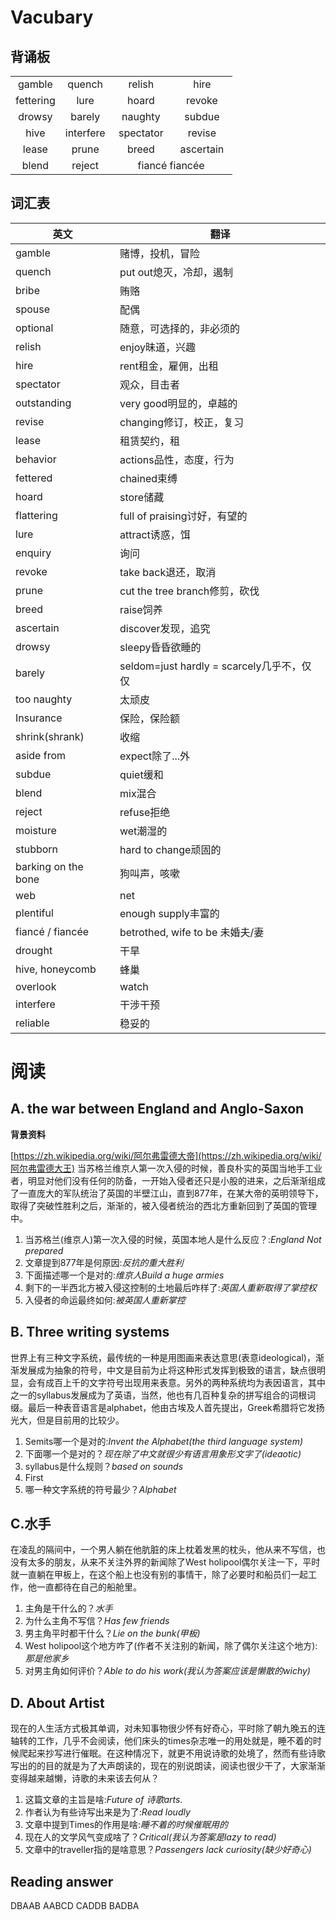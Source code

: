# Vacubary
## 背诵板

<table class="table table-striped table-bordered" align="center">
    <tbody>
      <tr><td align="center" valign="middle">
          <div>gamble</div></td><td align="center" valign="middle">quench</td><td align="center" valign="middle">relish</td><td align="center" valign="middle">hire</td></tr>
      <tr><td align="center" valign="middle">fettering</td><td align="center" valign="middle">lure</td><td align="center" valign="middle">hoard</td><td align="center" valign="middle">revoke</td></tr>
      <tr><td align="center" valign="middle">drowsy</td><td align="center" valign="middle">barely</td><td align="center" valign="middle">naughty</td><td align="center" valign="middle">subdue</td></tr>
      <tr><td align="center" valign="middle">hive</td><td align="center" valign="middle">interfere</td><td align="center" valign="middle">spectator</td><td align="center" valign="middle">revise</td></tr>
      <tr><td valign="middle" align="center">lease</td><td valign="middle" align="center">prune</td><td valign="middle" align="center">breed</td><td valign="middle" align="center">ascertain</td></tr>
      <tr><td valign="middle" align="center">blend</td><td valign="middle" align="center">reject</td><td style="width: 179px;" rowspan="1" colspan="2" valign="middle" align="center">fiancé fiancée</td></tr>
    </tbody>
</table>

## 词汇表
|英文|翻译|
|---|---|
|gamble|赌博，投机，冒险|
|quench | put out熄灭，冷却，遏制|
|bribe|贿赂|
|spouse|配偶|
|optional|随意，可选择的，非必须的|
|relish | enjoy昧道，兴趣|
|hire | rent租金，雇佣，出租|
|spectator|观众，目击者|
|outstanding | very good明显的，卓越的|
|revise | changing修订，校正，复习|
|lease|租赁契约，租|
|behavior | actions品性，态度，行为|
|fettered | chained束缚|
|hoard | store储藏|
|flattering |full of praising讨好，有望的|
|lure | attract诱惑，饵|
|enquiry|询问|
|revoke | take back退还，取消|
|prune|cut the tree branch修剪，砍伐|
|breed | raise饲养|
|ascertain | discover发现，追究|
|drowsy|sleepy昏昏欲睡的|
|barely | seldom=just hardly = scarcely几乎不，仅仅|
|too naughty | 太顽皮|
|Insurance|保险，保险额|
|shrink(shrank)|收缩|
|aside from| expect除了...外|
|subdue | quiet缓和|
|blend|mix混合|
|reject | refuse拒绝|
|moisture|wet潮湿的|
|stubborn|hard to change顽固的|
|barking on the bone|狗叫声，咳嗽|
|web|net|
|plentiful|enough supply丰富的|
|fiancé / fiancée|betrothed, wife to be 未婚夫/妻|
|drought|干旱|
|hive, honeycomb |蜂巢|
|overlook | watch|
|interfere|干涉干预|
|reliable|稳妥的|



# 阅读

## A. the war between England and Anglo-Saxon

**背景资料**

[https://zh.wikipedia.org/wiki/阿尔弗雷德大帝](https://zh.wikipedia.org/wiki/阿尔弗雷德大王)
当苏格兰维京人第一次入侵的时候，善良朴实的英国当地手工业者，明显对他们没有任何的防备，一开始入侵者还只是小股的进来，之后渐渐组成了一直庞大的军队统治了英国的半壁江山，直到877年，在某大帝的英明领导下，取得了突破性胜利之后，渐渐的，被入侵者统治的西北方重新回到了英国的管理中。

1. 当苏格兰(维京人)第一次入侵的时候，英国本地人是什么反应？:*England Not prepared*
2. 文章提到877年是何原因:*反抗的重大胜利*
3. 下面描述哪一个是对的:*维京人Build a huge armies*
4. 剩下的一半西北方被入侵这控制的土地最后咋样了:*英国人重新取得了掌控权*
5. 入侵者的命运最终如何:*被英国人重新掌控*

## B. Three writing systems

世界上有三种文字系统，最传统的一种是用图画来表达意思(表意ideological)，渐渐发展成为抽象的符号，中文是目前为止将这种形式发挥到极致的语言，缺点很明显，会有成百上千的文字符号出现用来表意。另外的两种系统均为表因语言，其中之一的syllabus发展成为了英语，当然，他也有几百种复杂的拼写组合的词根词缀。最后一种表音语言是alphabet，他由古埃及人首先提出，Greek希腊将它发扬光大，但是目前用的比较少。

1. Semits哪一个是对的:*Invent the Alphabet(the third language system)*
2. 下面哪一个是对的？*现在除了中文就很少有语言用象形文字了(ideaotic)*
3. syllabus是什么规则？*based on sounds*
4. First
5. 哪一种文字系统的符号最少？*Alphabet*

## C.水手

在凌乱的隔间中，一个男人躺在他肮脏的床上枕着发黑的枕头，他从来不写信，也没有太多的朋友，从来不关注外界的新闻除了West holipool偶尔关注一下，平时就一直躺在甲板上，在这个船上也没有别的事情干，除了必要时和船员们一起工作，他一直都待在自己的船舱里。

1. 主角是干什么的？*水手*
2. 为什么主角不写信？*Has few friends*
3. 男主角平时都干什么？*Lie on the bunk(甲板)*
4. West holipool这个地方咋了(作者不关注别的新闻，除了偶尔关注这个地方):*那是他家乡*
5. 对男主角如何评价？*Able to do his work(我认为答案应该是懒散的wichy)*

## D. About Artist

现在的人生活方式极其单调，对未知事物很少怀有好奇心，平时除了朝九晚五的连轴转的工作，几乎不会阅读，他们床头的times杂志唯一的用处就是，睡不着的时候爬起来抄写进行催眠。在这种情况下，就更不用说诗歌的处境了，然而有些诗歌写出的的目的就是为了大声朗读的，现在的别说朗读，阅读也很少干了，大家渐渐变得越来越懒，诗歌的未来该去何从？

1. 这篇文章的主旨是啥:*Future of 诗歌arts*.
2. 作者认为有些诗写出来是为了:*Read loudly*
2. 文章中提到Times的作用是啥:*睡不着的时候催眠用的*
3. 现在人的文学风气变成啥了？*Critical(我认为答案是lazy to read)*
4. 文章中的traveller指的是啥意思？*Passengers lack curiosity(缺少好奇心)*

## Reading answer

DBAAB AABCD CADDB BADBA